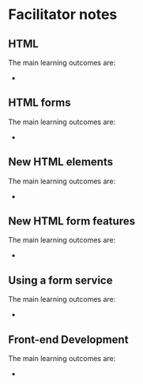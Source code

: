 # Facilitator notes

## HTML

The main learning outcomes are:

*

## HTML forms

The main learning outcomes are:

*

## New HTML elements

The main learning outcomes are:

*

## New HTML form features

The main learning outcomes are:

*

## Using a form service

The main learning outcomes are:

*

## Front-end Development

The main learning outcomes are:

*
